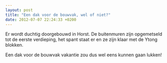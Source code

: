 ```yaml
---
layout: post
title: "Een dak voor de bouwvak, wel of niet?"
date: 2012-07-07 22:24:33 +0200
---
```

Er wordt duchtig doorgebouwd in Horst. De buitenmuren zijn opgemetseld tot de eerste verdieping, het spant staat er en ze zijn klaar met de Ytong blokken.

Een dak voor de bouwvak vakantie zou dus wel eens kunnen gaan lukken!
